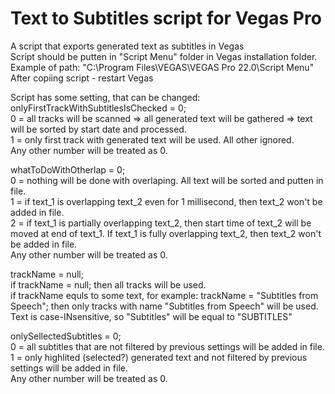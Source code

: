 # Text to Subtitles script for Vegas Pro
A script that exports generated text as subtitles in Vegas   
Script should be putten in "Script Menu" folder in Vegas installation folder. Example of path: "C:\Program Files\VEGAS\VEGAS Pro 22.0\Script Menu"  
After copiing script - restart Vegas  

Script has some setting, that can be changed:  
onlyFirstTrackWithSubtitlesIsChecked = 0;  
0 = all tracks will be scanned => all generated text will be gathered => text will be sorted by start date and processed.  
1 = only first track with generated text will be used. All other ignored.  
Any other number will be treated as 0.  
                                                                
whatToDoWithOtherlap = 0;  
0 = nothing will be done with overlaping. All text will be sorted and putten in file.  
1 = if text_1 is overlapping text_2 even for 1 millisecond, then text_2 won't be added in file.  
2 = if text_1 is partially overlapping text_2, then start time of text_2 will be moved at end of text_1. If text_1 is fully overlapping text_2, then text_2 won't be added in file.  
Any other number will be treated as 0.  

trackName = null;  
if trackName = null; then all tracks will be used.  
if trackName equls to some text, for example: trackName = "Subtitles from Speech"; then only tracks with name "Subtitles from Speech" will be used. Text is case-INsensitive, so "Subtitles" will be equal to "SUBTITLES"  

onlySellectedSubtitles = 0;  
0 = all subtitles that are not filtered by previous settings will be added in file.  
1 = only highlited (selected?) generated text and not filtered by previous settings will be added in file.  
Any other number will be treated as 0.

